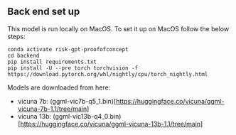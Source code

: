 ## Back end set up

This model is run locally on MacOS. To set it up on MacOS follow the below steps:

```
conda activate risk-gpt-proofofconcept
cd backend
pip install requirements.txt
pip install -U --pre torch torchvision -f https://download.pytorch.org/whl/nightly/cpu/torch_nightly.html
```

Models are downloaded from here:

- vicuna 7b: (ggml-vic7b-q5_1.bin)[https://huggingface.co/vicuna/ggml-vicuna-7b-1.1/tree/main]
- vicuna 13b: (ggml-vic13b-q4_0.bin) [https://huggingface.co/vicuna/ggml-vicuna-13b-1.1/tree/main]
